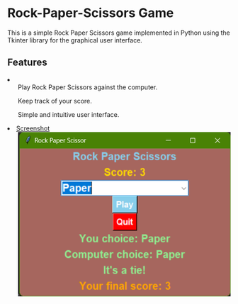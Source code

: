 # Rock-Paper-Scissors Game
This is a simple Rock Paper Scissors game implemented in Python using the Tkinter library for the graphical user interface.

## Features
<li>
  <ul>Play Rock Paper Scissors against the computer.</ul>
  <ul>Keep track of your score.</ul>
  <ul>Simple and intuitive user interface.</ul>
</li>

<li><u>Screenshot</u>
  <ul><img src="preview/rpc.png"></ul>
</li>

